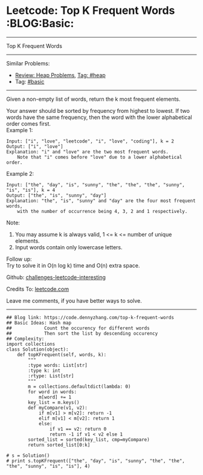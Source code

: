 # Leetcode: Top K Frequent Words     :BLOG:Basic:


---

Top K Frequent Words  

---

Similar Problems:  
-   [Review: Heap Problems](https://code.dennyzhang.com/review-heap), [Tag: #heap](https://code.dennyzhang.com/tag/heap)
-   Tag: [#basic](https://code.dennyzhang.com/category/basic)

---

Given a non-empty list of words, return the k most frequent elements.  

Your answer should be sorted by frequency from highest to lowest. If two words have the same frequency, then the word with the lower alphabetical order comes first.  
Example 1:  

    Input: ["i", "love", "leetcode", "i", "love", "coding"], k = 2
    Output: ["i", "love"]
    Explanation: "i" and "love" are the two most frequent words.
        Note that "i" comes before "love" due to a lower alphabetical order.

Example 2:  

    Input: ["the", "day", "is", "sunny", "the", "the", "the", "sunny", "is", "is"], k = 4
    Output: ["the", "is", "sunny", "day"]
    Explanation: "the", "is", "sunny" and "day" are the four most frequent words,
        with the number of occurrence being 4, 3, 2 and 1 respectively.

Note:  
1.  You may assume k is always valid, 1 <= k <= number of unique elements.
2.  Input words contain only lowercase letters.

Follow up:  
Try to solve it in O(n log k) time and O(n) extra space.  

Github: [challenges-leetcode-interesting](https://github.com/DennyZhang/challenges-leetcode-interesting/tree/master/top-k-frequent-words)  

Credits To: [leetcode.com](https://leetcode.com/problems/top-k-frequent-words/description/)  

Leave me comments, if you have better ways to solve.  

---

    ## Blog link: https://code.dennyzhang.com/top-k-frequent-words
    ## Basic Ideas: Hash map
    ##            Count the occurency for different words
    ##            Then sort the list by descending occurency
    ## Complexity:
    import collections
    class Solution(object):
        def topKFrequent(self, words, k):
            """
            :type words: List[str]
            :type k: int
            :rtype: List[str]
            """
            m = collections.defaultdict(lambda: 0)
            for word in words:
                m[word] += 1
            key_list = m.keys()
            def myCompare(v1, v2):
                if m[v1] > m[v2]: return -1
                elif m[v1] < m[v2]: return 1
                else:
                    if v1 == v2: return 0
                    return -1 if v1 < v2 else 1
            sorted_list = sorted(key_list, cmp=myCompare)
            return sorted_list[0:k]
    
    # s = Solution()
    # print s.topKFrequent(["the", "day", "is", "sunny", "the", "the", "the", "sunny", "is", "is"], 4)